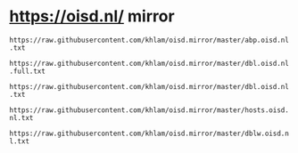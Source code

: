 # https://oisd.nl/ mirror
`https://raw.githubusercontent.com/khlam/oisd.mirror/master/abp.oisd.nl.txt`


`https://raw.githubusercontent.com/khlam/oisd.mirror/master/dbl.oisd.nl.full.txt`


`https://raw.githubusercontent.com/khlam/oisd.mirror/master/dbl.oisd.nl.txt`


`https://raw.githubusercontent.com/khlam/oisd.mirror/master/hosts.oisd.nl.txt`


`https://raw.githubusercontent.com/khlam/oisd.mirror/master/dblw.oisd.nl.txt`